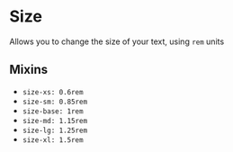 # Size

Allows you to change the size of your text, using `rem` units

## Mixins

- `size-xs: 0.6rem`
- `size-sm: 0.85rem`
- `size-base: 1rem`
- `size-md: 1.15rem`
- `size-lg: 1.25rem`
- `size-xl: 1.5rem`
